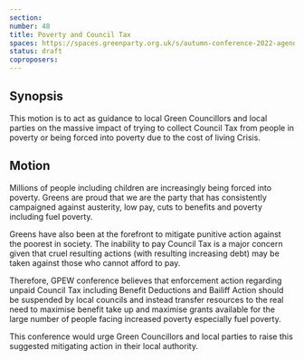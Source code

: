 ```yaml
---
section:
number: 48
title: Poverty and Council Tax
spaces: https://spaces.greenparty.org.uk/s/autumn-conference-2022-agenda-forum/?contentId=100679
status: draft
coproposers:
---
```

## Synopsis
This motion is to act as guidance to local Green Councillors and local parties on the massive impact of trying to collect Council Tax from people in poverty or being forced into poverty due to the cost of living Crisis.

## Motion
Millions of people including children are increasingly being forced into poverty. Greens are proud that we are the party that has consistently campaigned against austerity, low pay, cuts to benefits and poverty including fuel poverty.

Greens have also been at the forefront to mitigate punitive action against the poorest in society. The inability to pay Council Tax is a major concern given that cruel resulting actions (with resulting increasing debt) may be taken against those who cannot afford to pay.

Therefore, GPEW conference believes that enforcement action regarding unpaid Council Tax including Benefit Deductions and Bailiff Action should be suspended by local councils and instead transfer resources to the real need to maximise benefit take up and maximise grants available for the large number of people facing increased poverty especially fuel poverty.

This conference would urge Green Councillors and local parties to raise this suggested mitigating action in their local authority.